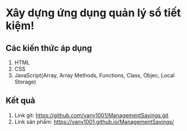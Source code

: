 # Xây dựng ứng dụng quản lý sổ tiết kiệm!

## Các kiến thức áp dụng
1. HTML
2. CSS
3. JavaScript(Array, Array Methods, Functions, Class, Objec, Local Storage)


## Kết quả
1. Link git: https://github.com/vany1001/ManagementSavings.git
2. Link sản phẩm: https://vany1001.github.io/ManagementSavings/